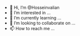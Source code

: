 - 👋 Hi, I’m @Hosseinvalian
- 👀 I’m interested in ...
- 🌱 I’m currently learning ...
- 💞️ I’m looking to collaborate on ...
- 📫 How to reach me ...

<!---
Hosseinvalian/Hosseinvalian is a ✨ special ✨ repository because its `README.md` (this file) appears on your GitHub profile.
You can click the Preview link to take a look at your changes.
--->
